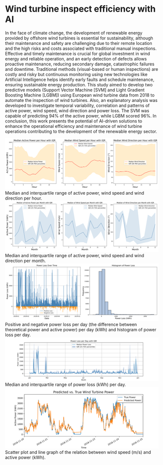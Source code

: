 # Wind turbine inspect efficiency with AI

In the face of climate change, the development of renewable energy provided by offshore
wind turbines is essential for sustainability, although their maintenance and safety are
challenging due to their remote location and the high risks and costs associated with
traditional manual inspections. Effective and timely maintenance is crucial for global
investment in wind energy and reliable operation, and an early detection of defects allows
proactive maintenance, reducing secondary damage, catastrophic failures and downtime.
Traditional methods (visual-based or human inspections) are costly and risky but continuous
monitoring using new technologies like Artificial Intelligence helps identify early faults and
schedule maintenance, ensuring sustainable energy production. This study aimed to develop
two predictive models (Support Vector Machine [SVM] and Light Gradient Boosting Machine
[LGBM]) using European wind turbine data from 2018 to automate the inspection of wind
turbines. Also, an explanatory analysis was developed to investigate temporal variability,
correlation and patterns of active power, wind speed, wind direction and power loss. The
SVM was capable of predicting 94% of the active power, while LGBM scored 96%. In
conclusion, this work presents the potential of AI-driven solutions to enhance the operational
efficiency and maintenance of wind turbine operations contributing to the development of the
renewable energy sector.

<img src='https://raw.githubusercontent.com/Alexandre-Di-Nardi/Wind-turbine-inspection-efficiency-with-AI/refs/heads/main/median_per_hour.png' >
Median and interquartile range of active power, wind speed and
wind direction per hour. 

<img src='https://raw.githubusercontent.com/Alexandre-Di-Nardi/Wind-turbine-inspection-efficiency-with-AI/refs/heads/main/median_per_month.png' >
Median and interquartile range of active power, wind speed and
wind direction per month.

<img src='https://raw.githubusercontent.com/Alexandre-Di-Nardi/Wind-turbine-inspection-efficiency-with-AI/refs/heads/main/power_loss_over_time_histogram.png' >
Positive and negative power loss per day (the difference between theoretical power
and active power) per day (kWh) and histogram of power loss per day.

<img src='https://raw.githubusercontent.com/Alexandre-Di-Nardi/Wind-turbine-inspection-efficiency-with-AI/refs/heads/main/power_loss_per_day.png' >
Median and interquartile range of power loss (kWh) per day.

<img src='https://raw.githubusercontent.com/Alexandre-Di-Nardi/Wind-turbine-inspection-efficiency-with-AI/refs/heads/main/predicted_vs_true_power.png' >
Scatter plot and line graph of the relation between wind speed (m/s) and
active power (kWh).


